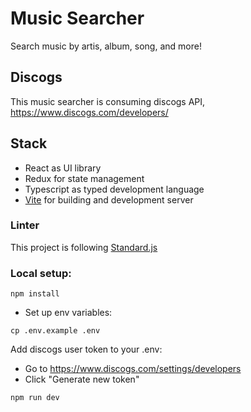 # Music Searcher

Search music by artis, album, song, and more!

## Discogs

This music searcher is consuming discogs API, https://www.discogs.com/developers/

## Stack
- React as UI library
- Redux for state management
- Typescript as typed development language
- [Vite](https://vitejs.dev/) for building and development server 

### Linter
This project is following [Standard.js](https://standardjs.com/)

### Local setup:

`
npm install
`
- Set up env variables:
```
cp .env.example .env
```
Add discogs user token to your .env:
- Go to https://www.discogs.com/settings/developers
- Click "Generate new token"

```
npm run dev
```
